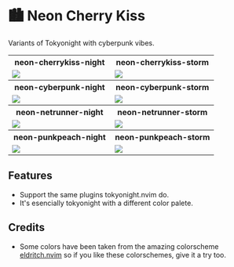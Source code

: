 # 🏙 Neon Cherry Kiss

Variants of Tokyonight with cyberpunk vibes.

<table width="100%">
  <tr>
    <th>neon-cherrykiss-night</th>
    <th>neon-cherrykiss-storm</th>
  </tr>
  <tr>
    <td width="50%">
      <img src="https://github.com/user-attachments/assets/be51d61f-e9aa-4e39-b0f6-6a686ae78e73" />
    </td>
    <td width="50%">
      <img src="https://github.com/user-attachments/assets/cbb67e7f-e8a8-4afa-b15d-c15392c84c4e" />
    </td>
  </tr>
  <tr>
    <th>neon-cyberpunk-night</th>
    <th>neon-cyberpunk-storm</th>
  </tr>
  <tr>
    <td width="50%">
      <img src="https://github.com/user-attachments/assets/435341be-0e13-4711-8e2b-5f68562830a1" />
    </td>
    <td width="50%">
      <img src="https://github.com/user-attachments/assets/e9582c36-b9ff-4a69-a8fc-4f004d5c0b11" />
    </td>
  </tr>
  <tr>
    <th>neon-netrunner-night</th>
    <th>neon-netrunner-storm</th>
  </tr>  
  <tr>
    <td width="50%">
      <img src="https://github.com/user-attachments/assets/4f57bc36-62e5-488c-a6c8-69631a73c113" />
    </td>
    <td width="50%">
      <img src="https://github.com/user-attachments/assets/04d42c5a-023b-4ab6-bac9-4788cd32b950" />
    </td>
  </tr>
    <tr>
    <th>neon-punkpeach-night</th>
    <th>neon-punkpeach-storm</th>
  </tr>  
  <tr>
    <td width="50%">
      <img src="https://github.com/user-attachments/assets/118bc820-b53a-4d34-9417-04be3190f9ef" />
    </td>
    <td width="50%">
      <img src="https://github.com/user-attachments/assets/c163f589-efba-4607-84d2-57d195da0407" />
    </td>
  </tr>
</table>

## Features
* Support the same plugins tokyonight.nvim do.
* It's esencially tokyonight with a different color palete.

## Credits
* Some colors have been taken from the amazing colorscheme [eldritch.nvim](https://github.com/eldritch-theme/eldritch.nvim) so if you like these colorschemes, give it a try too.
